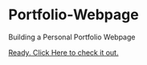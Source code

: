# Portfolio-Webpage
Building a Personal Portfolio Webpage    

[Ready. Click Here to check it out.](https://gepajarinen.github.io/Portfolio/)   


